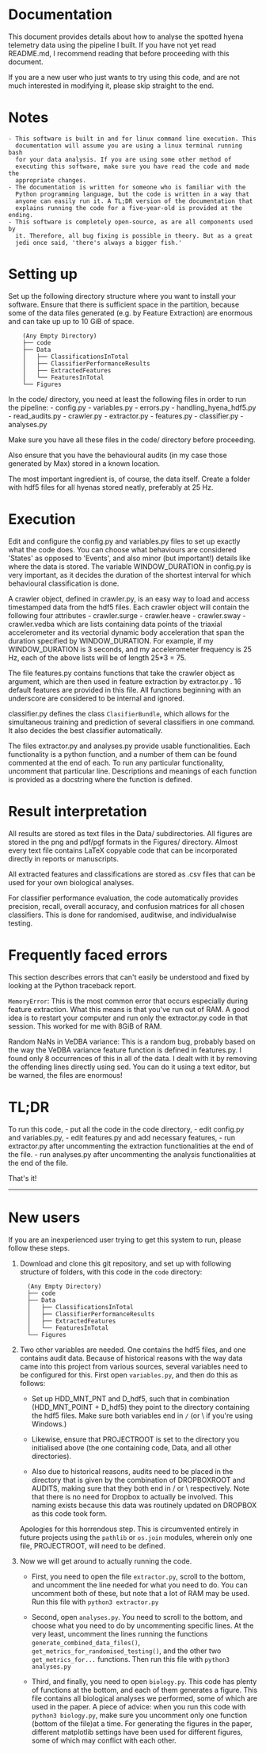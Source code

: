# Documentation

This document provides details about how to analyse the spotted hyena telemetry
data using the pipeline I built. If you have not yet read README.md, I
recommend reading that before proceeding with this document.

If you are a new user who just wants to try using this code, and are not much
interested in modifying it, please skip straight to the end.

# Notes
	- This software is built in and for linux command line execution. This
	  documentation will assume you are using a linux terminal running bash
	  for your data analysis. If you are using some other method of
	  executing this software, make sure you have read the code and made the
	  appropriate changes.
	- The documentation is written for someone who is familiar with the
	  Python programming language, but the code is written in a way that
	  anyone can easily run it. A TL;DR version of the documentation that
	  explains running the code for a five-year-old is provided at the ending.
	- This software is completely open-source, as are all components used by
	  it. Therefore, all bug fixing is possible in theory. But as a great
	  jedi once said, 'there's always a bigger fish.'


# Setting up
Set up the following directory structure where you want to install your
software. Ensure that there is sufficient space in the partition, because some
of the data files generated (e.g. by Feature Extraction) are enormous and can
take up up to 10 GiB of space.

```
	(Any Empty Directory)
	├── code
	├── Data
	│   ├── ClassificationsInTotal
	│   ├── ClassifierPerformanceResults
	│   ├── ExtractedFeatures
	│   └── FeaturesInTotal
	└── Figures
```

In the code/ directory, you need at least the following files in order to run
the pipeline:
	- config.py
	- variables.py
	- errors.py
	- handling_hyena_hdf5.py
	- read_audits.py
	- crawler.py
	- extractor.py
	- features.py
	- classifier.py
	- analyses.py

Make sure you have all these files in the code/ directory before proceeding.

Also ensure that you have the behavioural audits (in my case those generated by
Max) stored in a known location.

The most important ingredient is, of course, the data itself. Create a folder
with hdf5 files for all hyenas stored neatly, preferably at 25 Hz.


# Execution
Edit and configure the config.py and variables.py files to set up exactly what
the code does. You can choose what behaviours are considered 'States' as opposed
to 'Events', and also minor (but important!) details like where the data is
stored. The variable WINDOW_DURATION in config.py is very important, as it
decides the duration of the shortest interval for which behavioural
classification is done.

A crawler object, defined in crawler.py, is an easy way to load and access
timestamped data from the hdf5 files. Each crawler object will contain the
following four attributes
	- crawler.surge
	- crawler.heave
	- crawler.sway
	- crawler.vedba 
which are lists containing data points of the triaxial accelerometer and its
vectorial dynamic body acceleration that span the duration specified by
WINDOW_DURATION. For example, if my WINDOW_DURATION is 3 seconds, and my
accelerometer frequency is 25 Hz, each of the above lists will be of length 25*3
= 75. 

The file features.py contains functions that take the crawler object as
argument, which are then used in feature extraction by extractor.py . 16 default
features are provided in this file. All functions beginning with an underscore are
considered to be internal and ignored.

classifier.py defines the class `ClasifierBundle`, which allows for the
simultaneous training and prediction of several classifiers in one command. It
also decides the best classifier automatically. 

The files extractor.py and analyses.py provide usable functionalities. Each
functionality is a python function, and a number of them can be found commented
at the end of each. To run any particular functionality, uncomment that
particular line. Descriptions and meanings of each function is provided as a
docstring where the function is defined.

# Result interpretation
All results are stored as text files in the Data/ subdirectories. All figures are
stored in the png and pdf/pgf formats in the Figures/ directory.
Almost every text file contains LaTeX copyable code that can be incorporated
directly in reports or manuscripts. 

All extracted features and classifications are stored as .csv files that can be
used for your own biological analyses.

For classifier performance evaluation, the code automatically provides
precision, recall, overall accuracy, and confusion matrices for all chosen
classifiers. This is done for randomised, auditwise, and individualwise testing.


# Frequently faced errors
This section describes errors that can't easily be understood and fixed by
looking at the Python traceback report.

`MemoryError`: This is the most common error that occurs especially during feature
extraction. What this means is that you've run out of RAM. A good idea is to
restart your computer and run only the extractor.py code in that session. This
worked for me with 8GiB of RAM.

Random NaNs in VeDBA variance: This is a random bug, probably based on the way
the VeDBA variance feature function is defined in features.py. I found only 8
occurrences of this in all of the data. I dealt with it by removing the
offending lines directly using sed. You can do it using a text editor, but be
warned, the files are enormous!

# TL;DR
To run this code, 
	- put all the code in the code directory,
	- edit config.py and variables.py,
	- edit features.py and add necessary features,
	- run extractor.py after uncommenting the extraction functionalities at
	  the end of the file.
	- run analyses.py after uncommenting the analysis functionalities at the
	  end of the file.

That's it!

--------------------------------------------------------------------------------

# New users

If you are an inexperienced user trying to get this system to run, please follow
these steps.

1. Download and clone this git repository, and set up with following structure
   of folders, with this code in the `code` directory:

    ```
      (Any Empty Directory)
      ├── code
      ├── Data
      │   ├── ClassificationsInTotal
      │   ├── ClassifierPerformanceResults
      │   ├── ExtractedFeatures
      │   └── FeaturesInTotal
      └── Figures
    ```

2. Two other variables are needed. One contains the hdf5 files, and one contains
   audit data. Because of historical reasons with the way data came into
   this project from various sources, several variables need to be
   configured for this. First open `variables.py`, and then do this as follows:

   - Set up HDD_MNT_PNT and D_hdf5, such that in combination (HDD_MNT_POINT + D_hdf5) they point to
     the directory containing the hdf5 files. Make sure both variables end in `/` (or \ if
     you're using Windows.)

   - Likewise, ensure that PROJECTROOT is set to the directory you
     initialised above (the one containing code, Data, and all other
     directories).

   - Also due to historical reasons, audits need to be placed in the
     directory that is given by the combination of DROPBOXROOT and AUDITS,
     making sure that they both end in / or \ respectively. Note that there
     is no need for Dropbox to actually be involved. This naming exists
     because this data was routinely updated on DROPBOX as this code took
     form.

   Apologies for this horrendous step. This is circumvented entirely in future
   projects using the `pathlib` or `os.join` modules, wherein only one file,
   PROJECTROOT, will need to be defined.

3. Now we will get around to actually running the code. 

   - First, you need to open
     the file `extractor.py`, scroll to the bottom, and uncomment the line needed
     for what you need to do. You can uncomment both of these, but note that a lot
     of RAM may be used. Run this file with `python3 extractor.py`

   - Second, open `analyses.py`. You need to scroll to the bottom, and choose
     what you need to do by uncommenting specific lines. At the very least,
     uncomment the lines running the functions `generate_combined_data_files()`,
     `get_metrics_for_randomised_testing()`, and the other two
     `get_metrics_for...` functions. Then run this file with `python3
     analyses.py`

   - Third, and finally, you need to open `biology.py`. This code has plenty of
     functions at the bottom, and each of them generates a figure. This file
     contains all biological analyses we performed, some of which are used in
     the paper. A piece of advice: when you run this code with `python3
     biology.py`, make sure you uncomment only one function (bottom of the file)at a time. For generating the figures in the paper, different matplotlib settings have been used for different figures, some of which may conflict with each other. 


